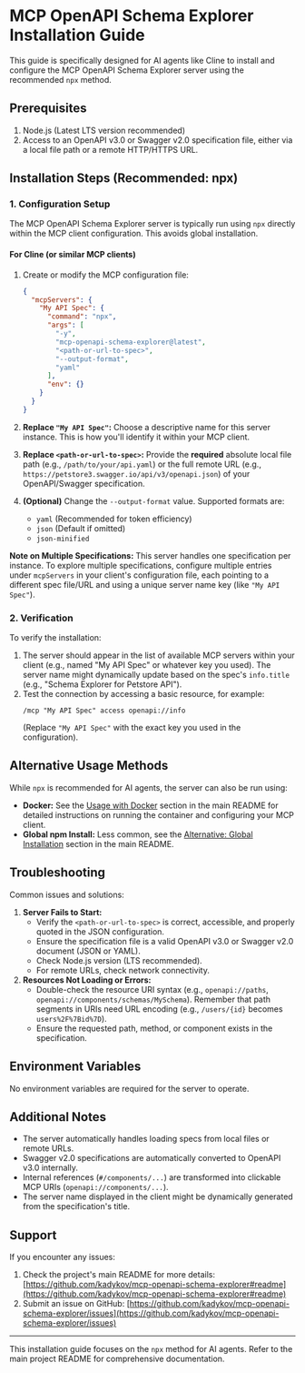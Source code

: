 # MCP OpenAPI Schema Explorer Installation Guide

This guide is specifically designed for AI agents like Cline to install and configure the MCP OpenAPI Schema Explorer server using the recommended `npx` method.

## Prerequisites

1.  Node.js (Latest LTS version recommended)
2.  Access to an OpenAPI v3.0 or Swagger v2.0 specification file, either via a local file path or a remote HTTP/HTTPS URL.

## Installation Steps (Recommended: npx)

### 1. Configuration Setup

The MCP OpenAPI Schema Explorer server is typically run using `npx` directly within the MCP client configuration. This avoids global installation.

#### For Cline (or similar MCP clients)

1.  Create or modify the MCP configuration file:

    ```json
    {
      "mcpServers": {
        "My API Spec": {
          "command": "npx",
          "args": [
            "-y",
            "mcp-openapi-schema-explorer@latest",
            "<path-or-url-to-spec>",
            "--output-format",
            "yaml"
          ],
          "env": {}
        }
      }
    }
    ```

2.  **Replace `"My API Spec"`:** Choose a descriptive name for this server instance. This is how you'll identify it within your MCP client.
3.  **Replace `<path-or-url-to-spec>`:** Provide the **required** absolute local file path (e.g., `/path/to/your/api.yaml`) or the full remote URL (e.g., `https://petstore3.swagger.io/api/v3/openapi.json`) of your OpenAPI/Swagger specification.
4.  **(Optional)** Change the `--output-format` value. Supported formats are:
    - `yaml` (Recommended for token efficiency)
    - `json` (Default if omitted)
    - `json-minified`

**Note on Multiple Specifications:** This server handles one specification per instance. To explore multiple specifications, configure multiple entries under `mcpServers` in your client's configuration file, each pointing to a different spec file/URL and using a unique server name key (like `"My API Spec"`).

### 2. Verification

To verify the installation:

1.  The server should appear in the list of available MCP servers within your client (e.g., named "My API Spec" or whatever key you used). The server name might dynamically update based on the spec's `info.title` (e.g., "Schema Explorer for Petstore API").
2.  Test the connection by accessing a basic resource, for example:
    ```
    /mcp "My API Spec" access openapi://info
    ```
    (Replace `"My API Spec"` with the exact key you used in the configuration).

## Alternative Usage Methods

While `npx` is recommended for AI agents, the server can also be run using:

- **Docker:** See the [Usage with Docker](https://github.com/kadykov/mcp-openapi-schema-explorer#usage-with-docker) section in the main README for detailed instructions on running the container and configuring your MCP client.
- **Global npm Install:** Less common, see the [Alternative: Global Installation](https://github.com/kadykov/mcp-openapi-schema-explorer#alternative-global-installation-less-common) section in the main README.

## Troubleshooting

Common issues and solutions:

1.  **Server Fails to Start:**
    - Verify the `<path-or-url-to-spec>` is correct, accessible, and properly quoted in the JSON configuration.
    - Ensure the specification file is a valid OpenAPI v3.0 or Swagger v2.0 document (JSON or YAML).
    - Check Node.js version (LTS recommended).
    - For remote URLs, check network connectivity.
2.  **Resources Not Loading or Errors:**
    - Double-check the resource URI syntax (e.g., `openapi://paths`, `openapi://components/schemas/MySchema`). Remember that path segments in URIs need URL encoding (e.g., `/users/{id}` becomes `users%2F%7Bid%7D`).
    - Ensure the requested path, method, or component exists in the specification.

## Environment Variables

No environment variables are required for the server to operate.

## Additional Notes

- The server automatically handles loading specs from local files or remote URLs.
- Swagger v2.0 specifications are automatically converted to OpenAPI v3.0 internally.
- Internal references (`#/components/...`) are transformed into clickable MCP URIs (`openapi://components/...`).
- The server name displayed in the client might be dynamically generated from the specification's title.

## Support

If you encounter any issues:

1.  Check the project's main README for more details: [https://github.com/kadykov/mcp-openapi-schema-explorer#readme](https://github.com/kadykov/mcp-openapi-schema-explorer#readme)
2.  Submit an issue on GitHub: [https://github.com/kadykov/mcp-openapi-schema-explorer/issues](https://github.com/kadykov/mcp-openapi-schema-explorer/issues)

---

This installation guide focuses on the `npx` method for AI agents. Refer to the main project README for comprehensive documentation.
